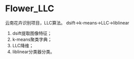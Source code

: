 # Flower_LLC
云南花卉识别项目，LLC算法。
dsift->k-means->LLC->liblinear
1. dsift提取图像特征；
2. k-means聚类字典；
3. LLC降维；
4. liblinear分类器分类。

